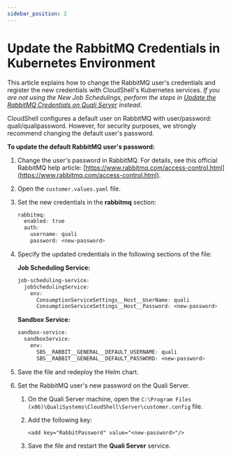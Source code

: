 ```yaml
---
sidebar_position: 2
---
```


# Update the RabbitMQ Credentials in Kubernetes Environment

This article explains how to change the RabbitMQ user's credentials and register the new credentials with CloudShell's Kubernetes services. *If you are not using the New Job Schedulings, perform the steps in [Update the RabbitMQ Credentials on Quali Server](../../appendix/upgrade-rabbitmq-creds.md) instead*.

CloudShell configures a default user on RabbitMQ with user/password: quali/qualipassword. However, for security purposes, we strongly recommend changing the default user's password.

**To update the default RabbitMQ user's password:**

1. Change the user's password in RabbitMQ. For details, see this official RabbitMQ help article: [https://www.rabbitmq.com/access-control.html](https://www.rabbitmq.com/access-control.html).
2. Open the `customer.values.yaml` file.
3. Set the new credentials in the **rabbitmq** section:
    
    ```css
    rabbitmq:
      enabled: true
      auth:
        username: quali
        password: <new-password>
    ```
    
4. Specify the updated credentials in the following sections of the file:
    
    **Job Scheduling Service:**
    
    ```css
    job-scheduling-service:
      jobSchedulingService:
        env:
          ConsumptionServiceSettings__Host__UserName: quali
          ConsumptionServiceSettings__Host__Password: <new-password>
    ```
    
    **Sandbox Service:**
    
    ```css
    sandbox-service:
      sandboxService:
        env:
          SBS__RABBIT__GENERAL__DEFAULT_USERNAME: quali
          SBS__RABBIT__GENERAL__DEFAULT_PASSWORD: <new-password>
    ```
    
5. Save the file and redeploy the Helm chart.
6. Set the RabbitMQ user's new password on the Quali Server.
    1. On the Quali Server machine, open the `C:\Program Files (x86)\QualiSystems\CloudShell\Server\customer.config` file.
    2. Add the following key:
        
        `<add key="RabbitPassword" value="<new-password>"/>`
        
    3. Save the file and restart the **Quali Server** service.